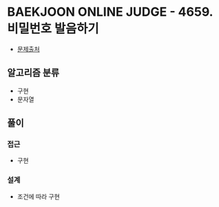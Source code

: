 # BAEKJOON ONLINE JUDGE - 4659. 비밀번호 발음하기

- [문제출처](https://www.acmicpc.net/problem/4659 '4659. 비밀번호 발음하기')

## 알고리즘 분류

- 구현
- 문자열

## 풀이

### 접근

- 구현

### 설계

- 조건에 따라 구현
